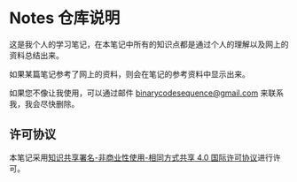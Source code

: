 # Notes 仓库说明

这是我个人的学习笔记，在本笔记中所有的知识点都是通过个人的理解以及网上的资料总结出来。

如果某篇笔记参考了网上的资料，则会在笔记的参考资料中显示出来。

如果您不像让我使用，可以通过邮件 binarycodesequence@gmail.com 来联系我，我会尽快删除。

## 许可协议

本笔记采用[知识共享署名-非商业性使用-相同方式共享 4.0 国际许可协议](https://creativecommons.org/licenses/by-nc-sa/4.0/)进行许可。
